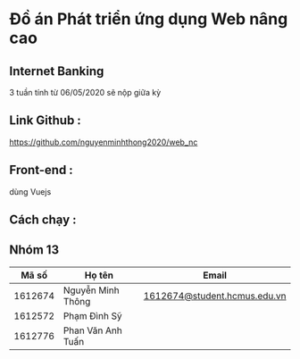 # Đồ án Phát triển ứng dụng Web nâng cao
## Internet Banking
3 tuần tính từ 06/05/2020 sẽ nộp giữa kỳ

## Link Github :
https://github.com/nguyenminhthong2020/web_nc

## Front-end : 
dùng Vuejs

## Cách chạy : 

## Nhóm 13
Mã số | Họ tên | Email 
----- | ------ |------ 
1612674 | Nguyễn Minh Thông | 1612674@student.hcmus.edu.vn 
1612572 | Phạm Đình Sỹ | 
1612776 | Phan Văn Anh Tuấn | 
